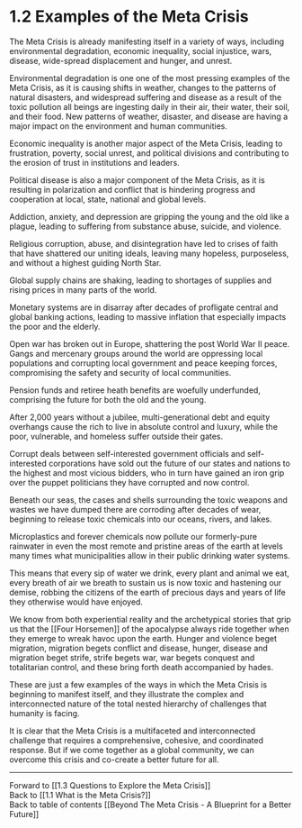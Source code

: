 # 1.2 Examples of the Meta Crisis

The Meta Crisis is already manifesting itself in a variety of ways, including environmental degradation, economic inequality, social injustice, wars, disease, wide-spread displacement and hunger, and unrest. 

Environmental degradation is one one of the most pressing examples of the Meta Crisis, as it is causing shifts in weather, changes to the patterns of natural disasters, and widespread suffering and disease as a result of the toxic pollution all beings are ingesting daily in their air, their water, their soil, and their food. New patterns of weather, disaster, and disease are having a major impact on the environment and human communities. 

Economic inequality is another major aspect of the Meta Crisis, leading to frustration, poverty, social unrest, and political divisions and contributing to the erosion of trust in institutions and leaders. 

Political disease is also a major component of the Meta Crisis, as it is resulting in polarization and conflict that is hindering progress and cooperation at local, state, national and global levels. 

Addiction, anxiety, and depression are gripping the young and the old like a plague, leading to suffering from substance abuse, suicide, and violence. 

Religious corruption, abuse, and disintegration have led to crises of faith that have shattered our uniting ideals, leaving many hopeless, purposeless, and without a highest guiding North Star. 

Global supply chains are shaking, leading to shortages of supplies and rising prices in many parts of the world. 

Monetary systems are in disarray after decades of profligate central and global banking actions, leading to massive inflation that especially impacts the poor and the elderly. 

Open war has broken out in Europe, shattering the post World War II peace. Gangs and mercenary groups around the world are oppressing local populations and corrupting local government and peace keeping forces, compromising the safety and security of local communities. 

Pension funds and retiree heath benefits are woefully underfunded, comprising the future for both the old and the young. 

After 2,000 years without a jubilee, multi-generational debt and equity overhangs cause the rich to live in absolute control and luxury, while the poor, vulnerable, and homeless suffer outside their gates. 

Corrupt deals between self-interested government officials and self-interested corporations have sold out the future of our states and nations to the highest and most vicious bidders, who in turn have gained an iron grip over the puppet politicians they have corrupted and now control. 

Beneath our seas, the cases and shells surrounding the toxic weapons and wastes we have dumped there are corroding after decades of wear, beginning to release toxic chemicals into our oceans, rivers, and lakes. 

Microplastics and forever chemicals now pollute our formerly-pure rainwater in even the most remote and pristine areas of the earth at levels many times what municipalities allow in their public drinking water systems.

This means that every sip of water we drink, every plant and animal we eat, every breath of air we breath to sustain us is now toxic and hastening our demise, robbing the citizens of the earth of precious days and years of life they otherwise would have enjoyed. 

We know from both experiential reality and the archetypical stories that grip us that the [[Four Horsemen]] of the apocalypse always ride together when they emerge to wreak havoc upon the earth. Hunger and violence beget migration, migration begets conflict and disease, hunger, disease and migration beget strife, strife begets war, war begets conquest and totalitarian control, and these bring forth death accompanied by hades. 

These are just a few examples of the ways in which the Meta Crisis is beginning to manifest itself, and they illustrate the complex and interconnected nature of the total nested hierarchy of challenges that humanity is facing. 

It is clear that the Meta Crisis is a multifaceted and interconnected challenge that requires a comprehensive, cohesive, and coordinated response. But if we come together as a global community, we can overcome this crisis and co-create a better future for all.

___

Forward to [[1.3 Questions to Explore the Meta Crisis]]    
Back to [[1.1 What is the Meta Crisis?]]  
Back to table of contents [[Beyond The Meta Crisis - A Blueprint for a Better Future]]   